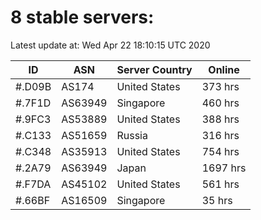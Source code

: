 # 8 stable servers:

Latest update at: Wed Apr 22 18:10:15 UTC 2020

| ID | ASN | Server Country | Online |
| -- | --- | -------------- | ------ |
| #.D09B | AS174 | United States | 373 hrs |
| #.7F1D | AS63949 | Singapore | 460 hrs |
| #.9FC3 | AS53889 | United States | 388 hrs |
| #.C133 | AS51659 | Russia | 316 hrs |
| #.C348 | AS35913 | United States | 754 hrs |
| #.2A79 | AS63949 | Japan | 1697 hrs |
| #.F7DA | AS45102 | United States | 561 hrs |
| #.66BF | AS16509 | Singapore | 35 hrs |


